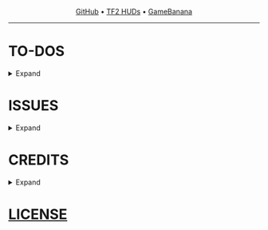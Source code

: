 <p align="center">
  <a href="https://github.com/LlamaGR1/ViviHUD">GitHub</a> • <a href="https://tf2huds.dev/hud/ViviHUD">TF2 HUDs</a> • <a href="https://gamebanana.com/mods/596766">GameBanana</a>
</p>

---

# TO-DOS
<details>
<summary>Expand</summary>
<br>

- 4:3 & 16:10 support
- 1080p and lower resolutions support
- Steam Deck support (1280x800 - 16:10)
- New icons for: Party Chat, Replays, Utilities Drawer, Alerts / Notifications, Shop, Loadout, Mute Players
- Mann Co. Store overhaul
- Workshop menu overhaul
- Replays menu overhaul
- 'Mann Up' & 'Boot Camp' menus overhaul
- Replace the 'Mann Co. Catalog' button with the Contracker & the existing Contracker button with smth else
- Make texts in Advanced Options TanLight instead of TanDark
- Replace the dark purple color backgrounds with images in Loadout & Shop
- Better looking Credits menu
- Better looking MvM mode selection
- 'Explanations' & Save / Load saved settings are off-set
- Remove 'Be a Coach' & 'Request Coach' buttons
- Fix 'Queued for...' & other MMDashboard related stuff
- Only Main Menu mode
</details>

# ISSUES
<details>
<summary>Expand</summary>
<br>

- [ ] Random Music doesn't work as intended while in-game
- [ ] Loadout / Stats tab buttons are off-set in 4:3 & 16:10
- [ ] Loadout / Stats tab buttons & class buttons get lower the lower resolution
- [ ] Main Loadout page is missing ShowExplanation button
- [ ] 'Stock Items' will be off-set in lower resolutions
- [ ] Use 'CNavigationPanel' for class buttons in Loadout
- [ ] Class button doesn't stay selected when clicking on it
- [ ] Loadout Preset buttons (A - B - C - D) will be off-set in 4:3 & 16:10
- [ ] Make the Explanation menu in Crafting a "CExplanationPopup"
- [ ] Alerts / Notifications BG cuts off in lower resolutions
- [ ] 'Report Bugs' button missing
- [ ] '<< Back' button doesn't have a border until you hover over it in Casual, Comp, MvM
- [ ] 'Disconnect' button is off-set in some resolutions
- [ ] Backgrounds 'title_scream_fortress_2017' & 'title_team_jungle_inferno_2017' are missing textures in 4:3 (image)![Screenshot 2025-05-26 220652](https://github.com/user-attachments/assets/9d5dc7fa-acab-404f-989e-8433650b2bf5)

</details>

# CREDITS
<details>
<summary>Expand</summary>
<br>

- [Eminoma / TF2C Team](https://tf2classic.com)
  - some assets (check in game credits menu)
- [TF2 logo](https://commons.wikimedia.org/wiki/File:Team-Fortress-2-logo.png)
- [TF2 icon](https://wiki.teamfortress.com/wiki/File:TF2_crosshair_orange.png)
</details>

# [LICENSE](https://github.com/LlamaGR1/ViviHUD?tab=License-1-ov-file)
